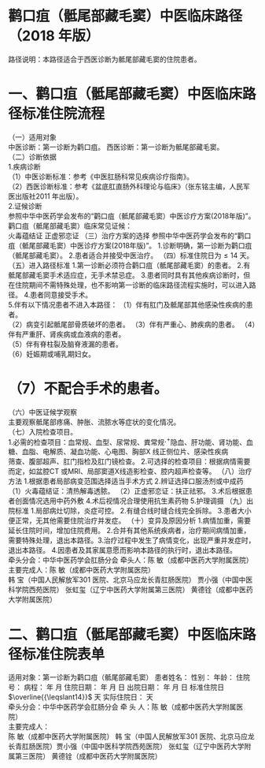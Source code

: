 # 鹳口疽（骶尾部藏毛窦）中医临床路径 （2018 年版）  
路径说明：本路径适合于西医诊断为骶尾部藏毛窦的住院患者。  
# 一、鹳口疽（骶尾部藏毛窦）中医临床路径标准住院流程  
（一）适用对象  
中医诊断：第一诊断为鹳口疽。 西医诊断：第一诊断为骶尾部藏毛窦。  
（二）诊断依据  
1.疾病诊断  
（1）中医诊断标准：参考《中医肛肠科常见疾病诊疗指南》。  
（2）西医诊断标准：参考《盆底肛直肠外科理论与临床》（张东铭主编，人民军医出版社2011 年出版）。  
2.证候诊断  
参照中华中医药学会发布的“鹳口疽（骶尾部藏毛窦）中医诊疗方案(2018年版)”。  
鹳口疽（骶尾部藏毛窦）临床常见证候：  
火毒蕴结证 正虚邪恋证 （三）治疗方案的选择 参照中华中医药学会发布的“鹳口疽（骶尾部藏毛窦）中医诊疗方案(2018年版)”。 1.诊断明确，第一诊断为鹳口疽（骶尾部藏毛窦）。 2.患者适合并接受中医治疗。 （四）标准住院日为${\leqslant}14$ 天。 （五）进入路径标准 1.第一诊断必须符合鹳口疽（骶尾部藏毛窦）的患者。 2.有骶尾部藏毛窦手术适应症，无手术禁忌症。 3.患者同时具有其他疾病诊断时，但在住院期间不需特殊处理，也不影响第一诊断的临床路径流程实施时，可以进入路径。 4.患者同意接受手术。  
5.伴有以下情况患者不进入本路径： （1）伴有肛门及骶尾部其他感染性疾病的患者。  
（2）病变引起骶尾部骨质破坏的患者。 （3）伴有严重心、肺疾病的患者。 （4）伴有严重肝、肾疾病或血液病的患者。  
（5）伴有脊柱裂及脑脊液漏的患者。  
（6）妊娠期或哺乳期妇女。  
# （7）不配合手术的患者。  
（六）中医证候学观察  
主要观察骶尾部疼痛、肿胀、流脓水等症状的变化情况。  
（七）入院检查项目。  
1.必需的检查项目：血常规、血型、尿常规、粪常规$\cdot^{+}$隐血、肝功能、肾功能、血糖、血脂、电解质、凝血功能、心电图、胸部X 线正侧位片、感染性疾病  
筛查、腹部超声、肛门指检及肛门镜检查。 2.可选择的检查项目：根据病情需要而定，如盆腔CT 或MRI、局部窦道X线造影检查、腔内超声检查等。 （八）治疗方法 1.根据患者局部病变范围选择适当手术方式 2.辨证选择口服汤剂或中成药  （1）火毒蕴结证：清热解毒透脓。 （2）正虚邪恋证：扶正祛邪。 3.术后根据患者创面情况选用中药外敷 4.术后视情况合理使用抗生素药物 5.护理调摄 （九）出院标准 1.局部病灶切除，炎症可控。  2.有缝合线时缝合线完全拆除。 3.患者大小便正常，无其他需要住院治疗并发症。 （十）变异及原因分析 1.病情加重，需要延长住院时间，增加住院费用。 2.合并有其他系统疾病者，治疗期间病情加重，需要特殊处理，退出本路径。3.治疗过程中发生了病情变化，出现严重并发症时，退出本路径。 4.因患者及其家属意愿而影响本路径的执行时，退出本路径。  
牵头分会：中华中医药学会肛肠分会   牵头人：陈  敏（成都中医药大学附属医院）  
主要完成人：陈  敏（成都中医药大学附属医院）  
韩  宝（中国人民解放军301 医院、北京马应龙长青肛肠医院）                贾小强（中国中医科学院西苑医院） 张虹玺（辽宁中医药大学附属第三医院） 黄德铨（成都中医药大学附属医院）  
# 二、鹳口疽（骶尾部藏毛窦）中医临床路径标准住院表单  
适用对象：第一诊断为鹳口疽（骶尾部藏毛窦） 患者姓名：          性别：       年龄：             住院号：           病程：   年   月      住院日期：   年   月   日      出院日期：   年   月   日 标准住院日$\overline{{\leqslant14}}$ 天                                 实际住院日：      天  
牵头分会：中华中医药学会肛肠分会   牵 头 人：陈  敏（成都中医药大学附属医院）  
主要完成人：  
陈  敏（成都中医药大学附属医院） 韩  宝（中国人民解放军301 医院、北京马应龙长青肛肠医院）贾小强（中国中医科学院西苑医院） 张虹玺（辽宁中医药大学附属第三医院） 黄德铨（成都中医药大学附属医院）  